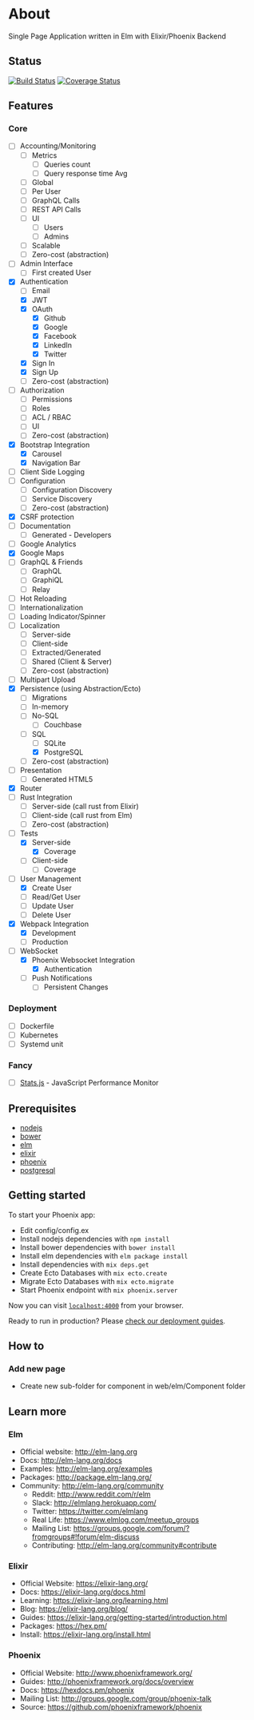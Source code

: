 # About

Single Page Application written in Elm with Elixir/Phoenix Backend

## Status

[![Build Status](https://travis-ci.org/korczis/the-scratch.svg?branch=master)](https://travis-ci.org/korczis/the-scratch)
[![Coverage Status](https://coveralls.io/repos/github/korczis/the-scratch/badge.svg?branch=master)](https://coveralls.io/github/korczis/the-scratch?branch=master)

## Features

### Core

- [ ] Accounting/Monitoring
  - [ ] Metrics
    - [ ] Queries count
    - [ ] Query response time Avg
  - [ ] Global
  - [ ] Per User
  - [ ] GraphQL Calls
  - [ ] REST API Calls
  - [ ] UI
    - [ ] Users
    - [ ] Admins
  - [ ] Scalable
  - [ ] Zero-cost (abstraction)
- [ ] Admin Interface
  - [ ] First created User
- [x] Authentication
  - [ ] Email
  - [x] JWT
  - [x] OAuth
    - [x] Github
    - [x] Google
    - [x] Facebook
    - [x] LinkedIn
    - [x] Twitter
  - [x] Sign In
  - [x] Sign Up
  - [ ] Zero-cost (abstraction)
- [ ] Authorization
  - [ ] Permissions
  - [ ] Roles
  - [ ] ACL / RBAC
  - [ ] UI
  - [ ] Zero-cost (abstraction)
- [x] Bootstrap Integration
  - [x] Carousel
  - [x] Navigation Bar
- [ ] Client Side Logging
- [ ] Configuration
  - [ ] Configuration Discovery
  - [ ] Service Discovery
  - [ ] Zero-cost (abstraction)
- [x] CSRF protection
- [ ] Documentation
  - [ ] Generated - Developers
- [ ] Google Analytics
- [x] Google Maps
- [ ] GraphQL & Friends
  - [ ] GraphQL
  - [ ] GraphiQL
  - [ ] Relay
- [ ] Hot Reloading
- [ ] Internationalization
- [ ] Loading Indicator/Spinner
- [ ] Localization
  - [ ] Server-side
  - [ ] Client-side
  - [ ] Extracted/Generated
  - [ ] Shared (Client & Server)
  - [ ] Zero-cost (abstraction)
- [ ] Multipart Upload
- [x] Persistence (using Abstraction/Ecto)
  - [ ] Migrations
  - [ ] In-memory
  - [ ] No-SQL
    - [ ] Couchbase
  - [ ] SQL
    - [ ] SQLite
    - [x] PostgreSQL
  - [ ] Zero-cost (abstraction)
- [ ] Presentation
  - [ ] Generated HTML5
- [x] Router
- [ ] Rust Integration
  - [ ] Server-side (call rust from Elixir)
  - [ ] Client-side (call rust from Elm)
  - [ ] Zero-cost (abstraction)
- [ ] Tests
  - [x] Server-side
    - [x] Coverage
  - [ ] Client-side
    - [ ] Coverage
- [ ] User Management
  - [x] Create User
  - [ ] Read/Get User
  - [ ] Update User
  - [ ] Delete User
- [x] Webpack Integration
  - [x] Development
  - [ ] Production
- [ ] WebSocket
  - [x] Phoenix Websocket Integration
    - [x] Authentication
  - [ ] Push Notifications
    - [ ] Persistent Changes

### Deployment

- [ ] Dockerfile
- [ ] Kubernetes
- [ ] Systemd unit

### Fancy

- [ ] [Stats.js](https://github.com/mrdoob/stats.js/) - JavaScript Performance Monitor

## Prerequisites

- [nodejs](https://nodejs.org/en/)
- [bower](https://bower.io/)
- [elm](http://elm-lang.org/)
- [elixir](https://elixir-lang.org/)
- [phoenix](http://www.phoenixframework.org/)
- [postgresql](https://www.postgresql.org/)

## Getting started

To start your Phoenix app:

- Edit config/config.ex
- Install nodejs dependencies with `npm install`
- Install bower dependencies with `bower install`
- Install elm dependencies with `elm package install`
- Install dependencies with `mix deps.get`
- Create Ecto Databases with `mix ecto.create`
- Migrate Ecto Databases with `mix ecto.migrate`
- Start Phoenix endpoint with `mix phoenix.server`

Now you can visit [`localhost:4000`](http://localhost:4000) from your browser.

Ready to run in production? Please [check our deployment guides](http://www.phoenixframework.org/docs/deployment).

## How to

### Add new page

- Create new sub-folder for component in web/elm/Component folder

## Learn more

### Elm

  - Official website: http://elm-lang.org
  - Docs: http://elm-lang.org/docs
  - Examples: http://elm-lang.org/examples
  - Packages: http://package.elm-lang.org/
  - Community: http://elm-lang.org/community
    - Reddit: http://www.reddit.com/r/elm
    - Slack: http://elmlang.herokuapp.com/
    - Twitter: https://twitter.com/elmlang
    - Real Life: https://www.elmlog.com/meetup_groups
    - Mailing List: https://groups.google.com/forum/?fromgroups#!forum/elm-discuss
    - Contributing: http://elm-lang.org/community#contribute
  
### Elixir

  - Official Website: https://elixir-lang.org/
  - Docs: https://elixir-lang.org/docs.html
  - Learning: https://elixir-lang.org/learning.html
  - Blog: https://elixir-lang.org/blog/
  - Guides: https://elixir-lang.org/getting-started/introduction.html
  - Packages: https://hex.pm/
  - Install: https://elixir-lang.org/install.html
  
### Phoenix

  - Official Website: http://www.phoenixframework.org/
  - Guides: http://phoenixframework.org/docs/overview
  - Docs: https://hexdocs.pm/phoenix
  - Mailing List: http://groups.google.com/group/phoenix-talk
  - Source: https://github.com/phoenixframework/phoenix
